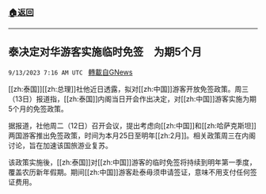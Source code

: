 ###  [:house:返回](README.md)
---


## 泰决定对华游客实施临时免签　为期5个月
`9/13/2023 7:16 AM UTC ` [轉載自GNews](https://gnews.org/articles/1684137)

[[zh:泰国]][[zh:总理]]社他近日透露，拟对[[zh:中国]]游客开放免签政策。周三（13日）报道指，[[zh:泰国]]内阁当日开会作出决定，对[[zh:中国]]游客实施为期5个月的免签政策。

据报道，社他周二（12日）召开会议，提出考虑向[[zh:中国]]和[[zh:哈萨克斯坦]]两国游客推出免签政策，时间为本月25日至明年[[zh:2月]]。相关政策周三在内阁讨论，旨在加速该国旅游业复苏。

该政策实施後，[[zh:泰国]]对[[zh:中国]]游客的临时免签将持续到明年第一季度，覆盖农历新年假期。期间[[zh:中国]]游客赴泰毋须申请签证，意味不用支付任何签证费用。
